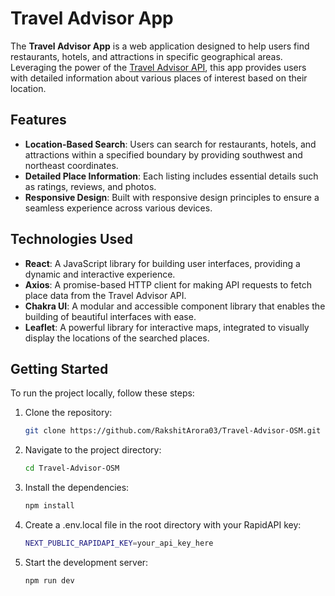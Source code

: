 # Travel Advisor App

The **Travel Advisor App** is a web application designed to help users find restaurants, hotels, and attractions in specific geographical areas. Leveraging the power of the [Travel Advisor API](https://rapidapi.com/apidojo/api/travel-advisor), this app provides users with detailed information about various places of interest based on their location.

## Features

- **Location-Based Search**: Users can search for restaurants, hotels, and attractions within a specified boundary by providing southwest and northeast coordinates.
- **Detailed Place Information**: Each listing includes essential details such as ratings, reviews, and photos.
- **Responsive Design**: Built with responsive design principles to ensure a seamless experience across various devices.

## Technologies Used

- **React**: A JavaScript library for building user interfaces, providing a dynamic and interactive experience.
- **Axios**: A promise-based HTTP client for making API requests to fetch place data from the Travel Advisor API.
- **Chakra UI**: A modular and accessible component library that enables the building of beautiful interfaces with ease.
- **Leaflet**: A powerful library for interactive maps, integrated to visually display the locations of the searched places.

## Getting Started

To run the project locally, follow these steps:

1. Clone the repository:
   ```bash
   git clone https://github.com/RakshitArora03/Travel-Advisor-OSM.git

2. Navigate to the project directory:
   ```bash
   cd Travel-Advisor-OSM

3. Install the dependencies:
   ```bash
   npm install

4. Create a .env.local file in the root directory with your RapidAPI key:
   ```bash
   NEXT_PUBLIC_RAPIDAPI_KEY=your_api_key_here

5. Start the development server:
   ```bash
   npm run dev

